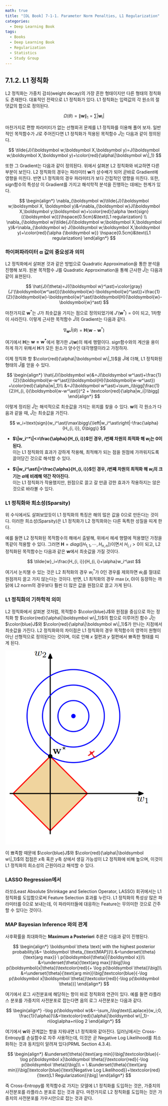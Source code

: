 ```yaml
---
math: true
title: "[DL Book] 7-1-1. Parameter Norm Penalties, L1 Regularization"
categories:
  - Deep Learning Book
tags:
  - Books
  - Deep Learning Book
  - Regularization
  - Statistics
  - Study Group
---
```


## 7.1.2. L1 정칙화
L2 정칙화는 가중치 감쇠(weight decay)의 가장 흔한 형태이지만 다른 형태의 정칙화도 존재한다. 대표적인 전략으로 L1 정칙화가 있다. L1 정칙화는 입력값의 각 원소의 절댓값의 합으로 정의된다.

$$
\Omega(\theta)=\|\boldsymbol w\|_1=\sum|\boldsymbol{w}_i|
$$

마찬가지로 편향 파라미터가 없는 선형회귀 문제를 L1 정칙화를 이용해 풀어 보자. 일반적인 목적함수가 $J$로 주어진다면 L1 정칙화가 적용된 목적함수 $\tilde{J}$는 다음과 같이 정의된다.

$$
\tilde{J}(\boldsymbol w;\boldsymbol X,\boldsymbol y)=J(\boldsymbol w;\boldsymbol X,\boldsymbol y)+\color{red}{\alpha\|\boldsymbol w\|_1}
$$

또한 그 Gradient는 다음과 같이 정의된다. 위에서 살펴본 L2 정칙화와 비교하면 다른 부분이 보인다. L2 정칙화의 경우는 파라미터 $\boldsymbol w$가 상수배가 되어 곧바로 Gradient에 영향을 미친다. 반면 L1 정칙화의 경우 파라미터가 보다 간접적인 영향을 미친다. 또한, $\text{sign}$함수의 특성상 이 Gradient를 가지고 해석학적 분석을 진행하는 데에는 한계가 있다.

$$
\begin{align*}
\nabla_{\boldsymbol w}\tilde{J}(\boldsymbol w;\boldsymbol X, \boldsymbol y)&=\nabla_{\boldsymbol w}J(\boldsymbol X,\boldsymbol y;\boldsymbol w)+\color{red}{\alpha \text{sign}({\boldsymbol w})}\hspace{0.5cm}&\text{L1 regularization} \\
\nabla_{\boldsymbol w}\tilde{J}(\boldsymbol w;\boldsymbol X,\boldsymbol y)&=\nabla_{\boldsymbol w} J(\boldsymbol w;\boldsymbol X,\boldsymbol y)+\color{red}{\alpha {\boldsymbol w}} \hspace{0.5cm}&\text{L1 regularization}
\end{align*}
$$



### 하이퍼파라미터 $\boldsymbol \alpha$ 값의 중요성과 의미

L2 정칙화에서 살펴본 것과 같은 방법으로 Quadratic Approximation을 통한 분석을 진행해 보자. 원본 목적함수 $J$를 Quadratic Approximation을 통해 근사한 $\hat{J}$는 다음과 같이 표현된다.

$$
\hat{J}(\theta)=J({\boldsymbol w}^\ast)+\color{gray}{J'(\boldsymbol{w^\ast})(\boldsymbol{w}-\boldsymbol{w}^\ast)}+\frac{1}{2}(\boldsymbol{w}-\boldsymbol{w}^\ast)\boldsymbol{H}(\boldsymbol{w}-\boldsymbol{w}^ast)
$$

마찬가지로 $\boldsymbol w^*$는 $J$가 최솟값을 가지는 점으로 정의되었기에 $J'(\boldsymbol w^\ast)=0$이 되고, 1차항이 사라진다. 이렇게 근사한 목적함수 $\hat{J}$의 Gradient는 다음과 같다.

$$
\nabla_{\boldsymbol w}\hat{J}(\theta) = \boldsymbol{H}(\boldsymbol{w}-\boldsymbol{w}^\ast)
$$

여기에서 $\boldsymbol H$는 $\boldsymbol{w=w^\ast}$에서 평가한 $J(\boldsymbol w)$의 헤세 행렬이다. $\text{sign}$함수와의 계산을 용이하게 하기 위해서 $\boldsymbol H$가 모든 원소가 양수인 대각행렬이라고 가정하자. 

이제 정칙화 항 $\color{red}{\alpha\|\boldsymbol w\|_1}$을 $\hat{J}$에 더해, L1 정칙화된 형태의 $\hat{J}$를 얻을 수 있다.

$$
\begin{align*}
\hat{J}(\boldsymbol w)&=J(\boldsymbol w^\ast)+\frac{1}{2}(\boldsymbol{w-w^\ast})\boldsymbol{H}(\boldsymbol{w-w^\ast}) +\color{red}{\alpha|w|_1}\\
&=J(\boldsymbol w^\ast)+\sum_i\bigg[\frac{1}{2}H_{i, i}(\boldsymbol{w-w^\ast})^2 + \textcolor{red}{\alpha|w_i|}\bigg]
\end{align*}
$$

이렇게 정리된 $\hat{J}$는 해석적으로 최솟값을 가지는 위치를 찾을 수 있다. $\boldsymbol w$의 각 원소가 다음과 같을 때, $\hat{J}$는 최솟값을 가진다.

$$
w_i=\text{sign}(w_i^\ast)\max\bigg\{\left|w_i^\ast\right|-\frac{\alpha}{H_{i, i}}, 0\bigg\}
$$

* **$\|w_i^*\|<=\frac{\alpha}{H_{i, i}}$인 경우, $i$번째 차원의 최적화 해 $w_i$는 0이 된다.**\
    이는 L1 정칙화의 효과가 강하게 작용해, 최적해가 되는 점을 원점에 가까워지도록 끌어당긴 것으로 해석할 수 있다.
    
- **$\|w_i^\ast\|>\frac{\alpha}{H_{i, i}}$인 경우, $i$번째 차원의 최적화 해 $w_i$의 크기는 $\alpha$에 비례해 약간 작아진다.**\
    이는 L1 정칙화가 작용했지만, 원점으로 끌고 갈 만큼 강한 효과가 작용하지는 않은 것으로 바라볼 수 있다.
    

### L1 정칙화와 희소성(Sparsity)

위 수식에서도 살펴보았듯이 L1 정칙화의 특징은 해의 많은 값을 0으로 만든다는 것이다. 이러한 희소성(Sparsity)은 L1 정칙화가 L2 정칙화와는 다른 독특한 성질을 띠게 한다.

예를 들면 L2 정칙화된 목적함수의 해에서 출발해, 위에서 헤세 행렬에 적용했던 가정을 똑같이 적용할 수 있다. 그러면 $\boldsymbol H=diag([H_{1, 1},\cdots,H_{n, n}])$이면서 $H_{i, i} > 0$이 되고, L2 정칙화된 목적함수는 다음과 같은 $\boldsymbol w$에서 최솟값을 가질 것이다.

$$
\tilde{w}_i=\frac{H_{i, i}}{H_{i, i}+\alpha}w_i^\ast
$$

여기서 눈치챌 수 있는 것은 L2 최적화의 경우 $w^\ast_i$가 0인 경우를 제외하면 $\tilde{w}_i$를 절대로 원점까지 끌고 가지 않는다는 것이다. 반면, L1 최적화의 경우 $\max(x, 0)$이 등장하는 까닭에 L2 norm의 경우보다 훨씬 더 많은 값을 원점으로 끌고 가게 된다.

### L1 정칙화의 기하학적 의미

L2 정칙화에서 살펴본 것처럼, 목적함수 $\color{blue}J$와 원점을 중심으로 하는 정칙화 항 $\color{red}{\alpha\|\boldsymbol w\|_1}$의 합으로 이루어진 함수 $\hat{J}$는 $\color{blue}J$와 $\color{red}{\alpha\|\boldsymbol w\|_1}$가 만나는 지점에서 최솟값을 가진다. L2 정칙화와의 차이점은 L1 정칙화의 경우 목적함수의 영역이 원형이 아닌 선형적으로 정의된다는 것이며, 이로 인해 $x$ 절편과 $y$ 절편에서 뾰족한 형태를 띠게 된다. 

![Untitled](/assets/images/dlbook/7/4.png)

이 뾰족함 때문에 $\color{blue}J$와 $\color{red}{\alpha\|\boldsymbol w\|_1}$의 접점은 $x$축 혹은 $y$축 상에서 생길 가능성이 L2 정칙화에 비해 높으며, 이것이 L1 정칙화의 희소성의 근원이라고 해석할 수 있다.

### LASSO Regression에서

라쏘(Least Absolute Shrinkage and Selection Operator, LASSO) 회귀에서는 L1 정칙화를 도입함으로써 Feature Selection 효과를 누린다. L1 정칙화의 특성상 많은 파라미터를 0으로 보내는데, 이 파라미터들에 대응하는 Feature는 무의미한 것으로 간주할 수 있다는 것이다.

### MAP Bayesian Inference 와의 관계

사후확률을 최대화하는 **Maximum a Posteriori** 추론은 다음과 같이 진행된다.

$$
\begin{align*}
\boldsymbol \theta \text{ with the highest posterior probability}&= \boldsymbol \theta_{\text{MAP}}\\
&=\underset{\theta}{\text{arg max}} \ p(\boldsymbol{\theta}|{\boldsymbol x})\\
&=\underset{\theta}{\text{arg max}}\big[\log p(\boldsymbol{x|\theta})\textcolor{red}{+ \log p(\boldsymbol \theta)}\big]\\
&=\underset{\theta}{\text{arg min}}\big[\textcolor{blue}{-\log p(\boldsymbol x|\boldsymbol \theta)}\textcolor{red}{-\log p(\boldsymbol \theta)}]
\end{align*}
$$

여기에서 로그 사전분포에 해당하는 항이 바로 정칙화와 연관이 있다. 예를 들면 라플라스 분포를 가중치의 사전분포로 잡는다면 음의 로그 사전분포는 다음과 같다.

$$
\begin{align*}
-\log p(\boldsymbol w)&=-\sum_i\log\text{Laplace}(w_i;0, \frac{1}{\alpha})\\&=\textcolor{red}{\alpha\|\boldsymbol w\|_1}-n\log\alpha+n\log 2
\end{align*}
$$

여기에서 $\boldsymbol w$와 관계없는 항을 지워내면 L1 정칙화와 같아진다. 딥러닝에서는 Cross-Entropy를 손실함수로 자주 사용하는데, 이것은 곧 Negative Log Likelihood를 최소화하는 것과 동치임이 알려져 있다(PRML Section 4.3.4). 

$$
\begin{align*}
&\underset{\theta}{\text{arg min}}\big[\textcolor{blue}{-\log p(\boldsymbol x|\boldsymbol \theta)}\textcolor{red}{-\log p(\boldsymbol \theta)}\big]\\
= \ &\underset{\theta}{\text{arg min}}\big[\textcolor{blue}{\text{Negative Log Likelihood}}+\textcolor{red}{\text{L1 Regularization}}\big]
\end{align*}
$$

즉 Cross-Entropy를 목적함수로 가지는 모델에 L1 정칙화를 도입하는 것은, 가중치의 사전분포를 라플라스 분포로 잡는 것과 같다. 마찬가지로 L2 정칙화를 도입하는 것은 가중치의 사전분포를 가우시안으로 잡는 것과 같다.